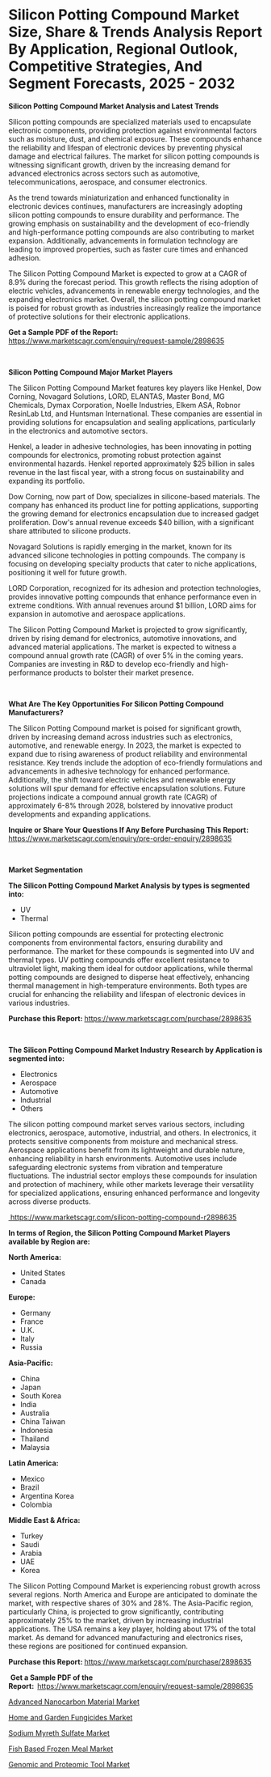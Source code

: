 <p><h1>Silicon Potting Compound Market Size, Share & Trends Analysis Report By Application, Regional Outlook, Competitive Strategies, And Segment Forecasts, 2025 - 2032</h1></p><p><strong>Silicon Potting Compound Market Analysis and Latest Trends</strong></p>
<p><p>Silicon potting compounds are specialized materials used to encapsulate electronic components, providing protection against environmental factors such as moisture, dust, and chemical exposure. These compounds enhance the reliability and lifespan of electronic devices by preventing physical damage and electrical failures. The market for silicon potting compounds is witnessing significant growth, driven by the increasing demand for advanced electronics across sectors such as automotive, telecommunications, aerospace, and consumer electronics.</p><p>As the trend towards miniaturization and enhanced functionality in electronic devices continues, manufacturers are increasingly adopting silicon potting compounds to ensure durability and performance. The growing emphasis on sustainability and the development of eco-friendly and high-performance potting compounds are also contributing to market expansion. Additionally, advancements in formulation technology are leading to improved properties, such as faster cure times and enhanced adhesion.</p><p>The Silicon Potting Compound Market is expected to grow at a CAGR of 8.9% during the forecast period. This growth reflects the rising adoption of electric vehicles, advancements in renewable energy technologies, and the expanding electronics market. Overall, the silicon potting compound market is poised for robust growth as industries increasingly realize the importance of protective solutions for their electronic applications.</p></p>
<p><strong>Get a Sample PDF of the Report:&nbsp;</strong> <a href="https://www.marketscagr.com/enquiry/request-sample/2898635?utm_campaign=2114&utm_medium=2&utm_source=Github&utm_content=ia&utm_term=15032025&utm_id=silicon-potting-compound">https://www.marketscagr.com/enquiry/request-sample/2898635</a></p>
<p>&nbsp;</p>
<p><strong>Silicon Potting Compound Major Market Players</strong></p>
<p><p>The Silicon Potting Compound Market features key players like Henkel, Dow Corning, Novagard Solutions, LORD, ELANTAS, Master Bond, MG Chemicals, Dymax Corporation, Noelle Industries, Elkem ASA, Robnor ResinLab Ltd, and Huntsman International. These companies are essential in providing solutions for encapsulation and sealing applications, particularly in the electronics and automotive sectors.</p><p>Henkel, a leader in adhesive technologies, has been innovating in potting compounds for electronics, promoting robust protection against environmental hazards. Henkel reported approximately $25 billion in sales revenue in the last fiscal year, with a strong focus on sustainability and expanding its portfolio.</p><p>Dow Corning, now part of Dow, specializes in silicone-based materials. The company has enhanced its product line for potting applications, supporting the growing demand for electronics encapsulation due to increased gadget proliferation. Dow's annual revenue exceeds $40 billion, with a significant share attributed to silicone products.</p><p>Novagard Solutions is rapidly emerging in the market, known for its advanced silicone technologies in potting compounds. The company is focusing on developing specialty products that cater to niche applications, positioning it well for future growth.</p><p>LORD Corporation, recognized for its adhesion and protection technologies, provides innovative potting compounds that enhance performance even in extreme conditions. With annual revenues around $1 billion, LORD aims for expansion in automotive and aerospace applications.</p><p>The Silicon Potting Compound Market is projected to grow significantly, driven by rising demand for electronics, automotive innovations, and advanced material applications. The market is expected to witness a compound annual growth rate (CAGR) of over 5% in the coming years. Companies are investing in R&D to develop eco-friendly and high-performance products to bolster their market presence.</p></p>
<p>&nbsp;</p>
<p><strong>What Are The Key Opportunities For Silicon Potting Compound Manufacturers?</strong></p>
<p><p>The Silicon Potting Compound market is poised for significant growth, driven by increasing demand across industries such as electronics, automotive, and renewable energy. In 2023, the market is expected to expand due to rising awareness of product reliability and environmental resistance. Key trends include the adoption of eco-friendly formulations and advancements in adhesive technology for enhanced performance. Additionally, the shift toward electric vehicles and renewable energy solutions will spur demand for effective encapsulation solutions. Future projections indicate a compound annual growth rate (CAGR) of approximately 6-8% through 2028, bolstered by innovative product developments and expanding applications.</p></p>
<p><strong>Inquire or Share Your Questions If Any Before Purchasing This Report:</strong> <a href="https://www.marketscagr.com/enquiry/pre-order-enquiry/2898635?utm_campaign=2114&utm_medium=2&utm_source=Github&utm_content=ia&utm_term=15032025&utm_id=silicon-potting-compound">https://www.marketscagr.com/enquiry/pre-order-enquiry/2898635</a></p>
<p>&nbsp;</p>
<p><strong>Market Segmentation</strong></p>
<p><strong>The Silicon Potting Compound Market Analysis by types is segmented into:</strong></p>
<p><ul><li>UV</li><li>Thermal</li></ul></p>
<p><p>Silicon potting compounds are essential for protecting electronic components from environmental factors, ensuring durability and performance. The market for these compounds is segmented into UV and thermal types. UV potting compounds offer excellent resistance to ultraviolet light, making them ideal for outdoor applications, while thermal potting compounds are designed to disperse heat effectively, enhancing thermal management in high-temperature environments. Both types are crucial for enhancing the reliability and lifespan of electronic devices in various industries.</p></p>
<p><strong>Purchase this Report:&nbsp;</strong><a href="https://www.marketscagr.com/purchase/2898635?utm_campaign=2114&utm_medium=2&utm_source=Github&utm_content=ia&utm_term=15032025&utm_id=silicon-potting-compound">https://www.marketscagr.com/purchase/2898635</a></p>
<p>&nbsp;</p>
<p><strong>The Silicon Potting Compound Market Industry Research by Application is segmented into:</strong></p>
<p><ul><li>Electronics</li><li>Aerospace</li><li>Automotive</li><li>Industrial</li><li>Others</li></ul></p>
<p><p>The silicon potting compound market serves various sectors, including electronics, aerospace, automotive, industrial, and others. In electronics, it protects sensitive components from moisture and mechanical stress. Aerospace applications benefit from its lightweight and durable nature, enhancing reliability in harsh environments. Automotive uses include safeguarding electronic systems from vibration and temperature fluctuations. The industrial sector employs these compounds for insulation and protection of machinery, while other markets leverage their versatility for specialized applications, ensuring enhanced performance and longevity across diverse products.</p></p>
<p><a href="https://www.marketscagr.com/silicon-potting-compound-r2898635?utm_campaign=2114&utm_medium=2&utm_source=Github&utm_content=ia&utm_term=15032025&utm_id=silicon-potting-compound">&nbsp;https://www.marketscagr.com/silicon-potting-compound-r2898635</a></p>
<p><strong>In terms of Region, the Silicon Potting Compound Market Players available by Region are:</strong></p>
<p>
    <p> <strong> North America: </strong>
        <ul>
            <li>United States</li>
            <li>Canada</li>
        </ul>
        </p> 
    <p> <strong> Europe: </strong>
        <ul>
            <li>Germany</li>
            <li>France</li>
            <li>U.K.</li>
            <li>Italy</li>
            <li>Russia</li>
        </ul>
        </p> 
    <p> <strong> Asia-Pacific: </strong>
        <ul>
            <li>China</li>
            <li>Japan</li>
            <li>South Korea</li>
            <li>India</li>
            <li>Australia</li>
            <li>China Taiwan</li>
            <li>Indonesia</li>
            <li>Thailand</li>
            <li>Malaysia</li>
        </ul>
        </p> 
    <p> <strong> Latin America: </strong>
        <ul>
            <li>Mexico</li>
            <li>Brazil</li>
            <li>Argentina Korea</li>
            <li>Colombia</li>
        </ul>
        </p> 
    <p> <strong> Middle East & Africa: </strong>
        <ul>
            <li>Turkey</li>
            <li>Saudi</li>
            <li>Arabia</li>
            <li>UAE</li>
            <li>Korea</li>
        </ul>
    </p>
    </p>
<p><p>The Silicon Potting Compound Market is experiencing robust growth across several regions. North America and Europe are anticipated to dominate the market, with respective shares of 30% and 28%. The Asia-Pacific region, particularly China, is projected to grow significantly, contributing approximately 25% to the market, driven by increasing industrial applications. The USA remains a key player, holding about 17% of the total market. As demand for advanced manufacturing and electronics rises, these regions are positioned for continued expansion.</p></p>
<p><strong>Purchase this Report: </strong><a href="https://www.marketscagr.com/purchase/2898635?utm_campaign=2114&utm_medium=2&utm_source=Github&utm_content=ia&utm_term=15032025&utm_id=silicon-potting-compound">https://www.marketscagr.com/purchase/2898635</a></p>
<p>&nbsp;<strong>Get a Sample PDF of the Report:&nbsp;&nbsp;</strong><a href="https://www.marketscagr.com/enquiry/request-sample/2898635?utm_campaign=2114&utm_medium=2&utm_source=Github&utm_content=ia&utm_term=15032025&utm_id=silicon-potting-compound">https://www.marketscagr.com/enquiry/request-sample/2898635</a></p>
<p><strong></strong></p>
<p><p><a href="https://github.com/sionepeppess/Market-Research-Report-List-1/blob/main/advanced-nanocarbon-material-market.md?utm_campaign=2114&utm_medium=2&utm_source=Github&utm_content=ia&utm_term=15032025&utm_id=silicon-potting-compound">Advanced Nanocarbon Material Market</a></p><p><a href="https://github.com/suzorfazlikb/Market-Research-Report-List-1/blob/main/home-and-garden-fungicides-market.md?utm_campaign=2114&utm_medium=2&utm_source=Github&utm_content=ia&utm_term=15032025&utm_id=silicon-potting-compound">Home and Garden Fungicides Market</a></p><p><a href="https://github.com/tamvrosiya/Market-Research-Report-List-6/blob/main/sodium-myreth-sulfate-market.md?utm_campaign=2114&utm_medium=2&utm_source=Github&utm_content=ia&utm_term=15032025&utm_id=silicon-potting-compound">Sodium Myreth Sulfate Market</a></p><p><a href="https://github.com/irisadoranrx/Market-Research-Report-List-1/blob/main/fish-based-frozen-meal-market.md?utm_campaign=2114&utm_medium=2&utm_source=Github&utm_content=ia&utm_term=15032025&utm_id=silicon-potting-compound">Fish Based Frozen Meal Market</a></p><p><a href="https://github.com/pizolina/Market-Research-Report-List-7/blob/main/genomic-and-proteomic-tool-market.md?utm_campaign=2114&utm_medium=2&utm_source=Github&utm_content=ia&utm_term=15032025&utm_id=silicon-potting-compound">Genomic and Proteomic Tool Market</a></p></p>